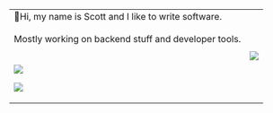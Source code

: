 <table>
<tr>
<!-- <th>  </th>
<th>  </th> -->
</tr>
<tr>
<td>
👋Hi, my name is Scott and I like to write software.
<br><br>
Mostly working on backend stuff and developer tools.
<br><br>

  ![](https://api.githubtrends.io/user/svg/osteensco/langs?time_range=six_months&group=other&compact=True&theme=dark)
  
![](https://komarev.com/ghpvc/?username=osteensco&color=blueviolet&abbreviated=true&style=plastic)
</td>
<td>
  
  

![](https://api.githubtrends.io/user/svg/osteensco/repos?time_range=one_month&group=other&theme=dark)
  
  <!-- [![Top Langs](https://github-readme-stats.vercel.app/api/top-langs/?username=osteensco&theme=tokyonight&hide=jupyter+notebook&layout=pie)](https://github.com/anuraghazra/github-readme-stats)
-->



</td>

</tr>
</table>

